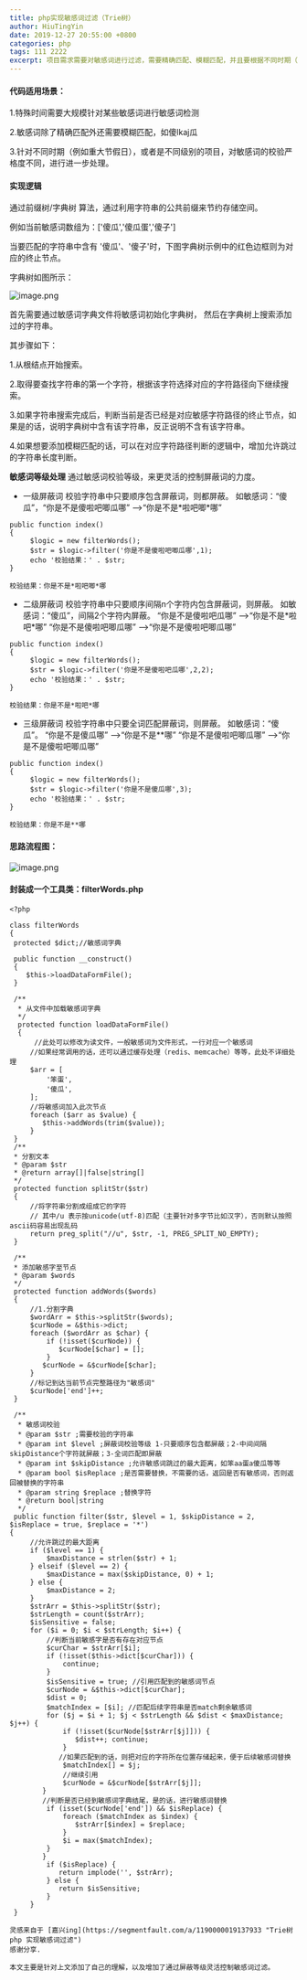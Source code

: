 ```yaml
---
title: php实现敏感词过滤（Trie树）
author: HiuTingYin
date: 2019-12-27 20:55:00 +0800
categories: php
tags: 111 2222
excerpt: 项目需求需要对敏感词进行过滤，需要精确匹配、模糊匹配，并且要根据不同时期（例如重大节假日），或是不同级别的项目，对敏感词的校验严格度不同，进一步进行处理。
---
```


####    代码适用场景：

1.特殊时间需要大规模针对某些敏感词进行敏感词检测

2.敏感词除了精确匹配外还需要模糊匹配，如傻lkaj瓜

3.针对不同时期（例如重大节假日），或者是不同级别的项目，对敏感词的校验严格度不同，进行进一步处理。

#### 实现逻辑
通过前缀树/字典树 算法，通过利用字符串的公共前缀来节约存储空间。

例如当前敏感词数组为：['傻瓜','傻瓜蛋','傻子']

当要匹配的字符串中含有 '傻瓜'、'傻子'时，下图字典树示例中的红色边框则为对应的终止节点。

字典树如图所示：

![image.png](https://image-static.segmentfault.com/259/120/2591209789-5e0eb5873e7f2_articlex)

首先需要通过敏感词字典文件将敏感词初始化字典树，
然后在字典树上搜索添加过的字符串。

其步骤如下：  

1.从根结点开始搜索。

2.取得要查找字符串的第一个字符，根据该字符选择对应的字符路径向下继续搜索。

3.如果字符串搜索完成后，判断当前是否已经是对应敏感字符路径的终止节点，如果是的话，说明字典树中含有该字符串，反正说明不含有该字符串。

4.如果想要添加模糊匹配的话，可以在对应字符路径判断的逻辑中，增加允许跳过的字符串长度判断。

**敏感词等级处理**
通过敏感词校验等级，来更灵活的控制屏蔽词的力度。
- 一级屏蔽词
  校验字符串中只要顺序包含屏蔽词，则都屏蔽。
  如敏感词：“傻瓜”，“你是不是傻啦吧唧瓜哪” -->“你是不是\*啦吧唧\*哪”
  
```
public function index()  
{  
     $logic = new filterWords();  
     $str = $logic->filter('你是不是傻啦吧唧瓜哪',1);  
     echo '校验结果：' . $str;  
}
```
```
校验结果：你是不是*啦吧唧*哪
```
- 二级屏蔽词
  校验字符串中只要顺序间隔n个字符内包含屏蔽词，则屏蔽。
  如敏感词：“傻瓜”，间隔2个字符内屏蔽。
  “你是不是傻啦吧瓜哪” -->“你是不是\*啦吧\*哪”
  “你是不是傻啦吧唧瓜哪” -->“你是不是傻啦吧唧瓜哪”
```
public function index()  
{  
     $logic = new filterWords();  
     $str = $logic->filter('你是不是傻啦吧瓜哪',2,2);  
     echo '校验结果：' . $str;  
}
```
```
校验结果：你是不是*啦吧*哪
```
- 三级屏蔽词
  校验字符串中只要全词匹配屏蔽词，则屏蔽。
  如敏感词：“傻瓜”。
  “你是不是傻瓜哪” -->“你是不是\*\*哪”
  “你是不是傻啦吧唧瓜哪” -->“你是不是傻啦吧唧瓜哪”
```
public function index()  
{  
     $logic = new filterWords();  
     $str = $logic->filter('你是不是傻瓜哪',3);  
     echo '校验结果：' . $str;  
}
```
```
校验结果：你是不是**哪
```  

#### 思路流程图：
![image.png](https://image-static.segmentfault.com/489/516/489516922-5e05aa3838fcf_articlex)
  
  
#### 封装成一个工具类：filterWords.php  
```  
<?php  
  
class filterWords  
{  
 protected $dict;//敏感词字典  
  
 public function __construct() 
 { 
    $this->loadDataFormFile();
 }  
 
 /** 
  * 从文件中加载敏感词字典  
  */
  protected function loadDataFormFile() 
  { 
      //此处可以修改为读文件，一般敏感词为文件形式，一行对应一个敏感词  
     //如果经常调用的话，还可以通过缓存处理（redis、memcache）等等，此处不详细处理  
     $arr = [ 
         '笨蛋',  
         '傻瓜',  
     ]; 
     //将敏感词加入此次节点  
     foreach ($arr as $value) { 
        $this->addWords(trim($value)); 
     } 
 }  
 /** 
 * 分割文本  
 * @param $str 
 * @return array[]|false|string[] 
 */ 
 protected function splitStr($str)
 { 
     //将字符串分割成组成它的字符  
     // 其中/u 表示按unicode(utf-8)匹配（主要针对多字节比如汉字），否则默认按照ascii码容易出现乱码  
     return preg_split("//u", $str, -1, PREG_SPLIT_NO_EMPTY); 
 }  
 
 /** 
 * 添加敏感字至节点  
 * @param $words 
 */
 protected function addWords($words) 
 { 
     //1.分割字典  
     $wordArr = $this->splitStr($words);
     $curNode = &$this->dict; 
     foreach ($wordArr as $char) { 
         if (!isset($curNode)) { 
            $curNode[$char] = []; 
         } 
        $curNode = &$curNode[$char]; 
     } 
     //标记到达当前节点完整路径为"敏感词"  
     $curNode['end']++; 
 }  
 
 /**  
  * 敏感词校验  
  * @param $str ;需要校验的字符串  
  * @param int $level ;屏蔽词校验等级 1-只要顺序包含都屏蔽；2-中间间隔skipDistance个字符就屏蔽；3-全词匹配即屏蔽  
  * @param int $skipDistance ;允许敏感词跳过的最大距离，如笨aa蛋a傻瓜等等  
  * @param bool $isReplace ;是否需要替换，不需要的话，返回是否有敏感词，否则返回被替换的字符串  
  * @param string $replace ;替换字符  
  * @return bool|string  
  */
 public function filter($str, $level = 1, $skipDistance = 2, $isReplace = true, $replace = '*')  
{  
     //允许跳过的最大距离  
     if ($level == 1) {  
         $maxDistance = strlen($str) + 1;  
     } elseif ($level == 2) {  
         $maxDistance = max($skipDistance, 0) + 1;  
     } else {  
         $maxDistance = 2;  
     }
     $strArr = $this->splitStr($str); 
     $strLength = count($strArr);
     $isSensitive = false;
     for ($i = 0; $i < $strLength; $i++) {
         //判断当前敏感字是否有存在对应节点  
         $curChar = $strArr[$i]; 
         if (!isset($this->dict[$curChar])) { 
             continue; 
         }
         $isSensitive = true; //引用匹配到的敏感词节点  
         $curNode = &$this->dict[$curChar]; 
         $dist = 0; 
         $matchIndex = [$i]; //匹配后续字符串是否match剩余敏感词  
         for ($j = $i + 1; $j < $strLength && $dist < $maxDistance; $j++) {
             if (!isset($curNode[$strArr[$j]])) { 
                $dist++; continue; 
             } 
            //如果匹配到的话，则把对应的字符所在位置存储起来，便于后续敏感词替换  
             $matchIndex[] = $j; 
             //继续引用  
             $curNode = &$curNode[$strArr[$j]];
        }  
        //判断是否已经到敏感词字典结尾，是的话，进行敏感词替换  
         if (isset($curNode['end']) && $isReplace) { 
             foreach ($matchIndex as $index) { 
                $strArr[$index] = $replace;
             }
             $i = max($matchIndex);
         } 
        } 
         if ($isReplace) { 
            return implode('', $strArr);
         } else { 
            return $isSensitive;
         }
     }
 }  
```

```
灵感来自于 [嘉兴ing](https://segmentfault.com/a/1190000019137933 "Trie树 php 实现敏感词过滤") 
感谢分享.

本文主要是针对上文添加了自己的理解，以及增加了通过屏蔽等级灵活控制敏感词过滤。
```
